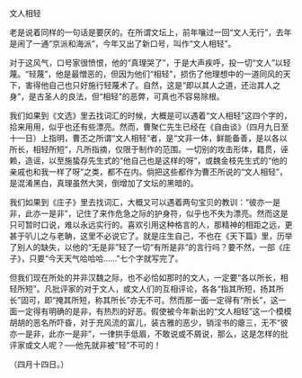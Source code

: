 文人相轻

  

老是说着同样的一句话是要厌的。在所谓文坛上，前年嚷过一回“文人无行”，去年是闹了一通“京派和海派”，今年又出了新口号，叫作“文人相轻”。

对于这风气，口号家很愤恨，他的“真理哭了”，于是大声疾呼，投一切“文人”以轻蔑。“轻蔑”，他是最憎恶的，但因为他们“相轻”，损伤了他理想中的一道同风的天下，害得他自己也只好施行轻蔑术了。自然，这是“即以其人之道，还治其人之身”，是古圣人的良法，但“相轻”的恶弊，可真也不容易除根。

我们如果到《文选》里去找词汇的时候，大概是可以遇着“文人相轻”这四个字的，拾来用用，似乎也还有些漂亮。然而，曹聚仁先生已经在《自由谈》（四月九日至十一日）上指明，曹丕之所谓“文人相轻”者，是“文非一体，鲜能备善，是以各以所长，相轻所短”，凡所指摘，仅限于制作的范围。一切别的攻击形体，籍贯，诬赖，造谣，以至施蛰存先生式的“他自己也是这样的呀”，或魏金枝先生式的“他的亲戚也和我一样了呀”之类，都不在内。倘把这些都作为曹丕所说的“文人相轻”，是混淆黑白，真理虽然大哭，倒增加了文坛的黑暗的。

我们如果到《庄子》里去找词汇，大概又可以遇着两句宝贝的教训：“彼亦一是非，此亦一是非”，记住了来作危急之际的护身符，似乎也不失为漂亮。然而这是只可暂时口说，难以永远实行的。喜欢引用这种格言的人，那精神的相距之远，更甚于叭儿之与老聃，这里不必说它了。就是庄生自己，不也在《天下篇》里，历举了别人的缺失，以他的“无是非”轻了一切“有所是非”的言行吗？要不然，一部《庄子》，只要“今天天气哈哈哈……”七个字就写完了。

但我们现在所处的并非汉魏之际，也不必恰如那时的文人，一定要“各以所长，相轻所短”。凡批评家的对于文人，或文人们的互相评论，各各“指其所短，扬其所长”固可，即“掩其所短，称其所长”亦无不可。然而那一面一定得有“所长”，这一面一定得有明确的是非，有热烈的好恶。假使被今年新出的“文人相轻”这一个模模胡胡的恶名所吓昏，对于充风流的富儿，装古雅的恶少，销淫书的瘪三，无不“彼亦一是非，此亦一是非”，一律拱手低眉，不敢说或不屑说，那么，这是怎样的批评家或文人呢？──他先就非被“轻”不可的！

  

（四月十四日。）